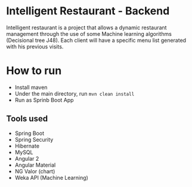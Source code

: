 # Intelligent Restaurant - Backend

Intelligent restaurant is a project that allows a dynamic restaurant management through the use of some Machine learning algorithms (Decisional tree J48). Each client will have a specific menu list generated with his previous visits.

# How to run 

- Install maven
- Under the main directory, run `mvn clean install`
- Run as Sprinb Boot App

## Tools used

- Spring Boot
- Spring Security
- Hibernate
- MySQL
- Angular 2
- Angular Material
- NG Valor (chart)
- Weka API (Machine Learning)

